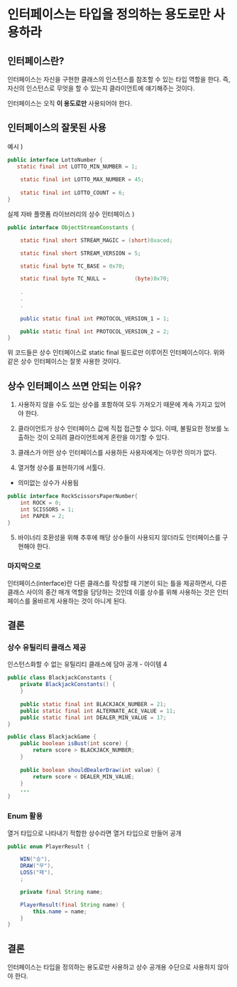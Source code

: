 # 인터페이스는 타입을 정의하는 용도로만 사용하라

## 인터페이스란?
인터페이스는 자신을 구현한 클래스의 인스턴스를 참조할 수 있는 타입 역할을 한다. 즉, 자신의 인스턴스로 무엇을 할 수 있는지 클라이언트에 얘기해주는 것이다.

인터페이스는 오직 **이 용도로만** 사용되어야 한다.

## 인터페이스의 잘못된 사용

예시 )
```java
public interface LottoNumber {
   static final int LOTTO_MIN_NUMBER = 1;
    
    static final int LOTTO_MAX_NUMBER = 45;
    
    static final int LOTTO_COUNT = 6;
}
```


실제 자바 플랫폼 라이브러리의 상수 인터페이스 )
```java
public interface ObjectStreamConstants {

    static final short STREAM_MAGIC = (short)0xaced;

    static final short STREAM_VERSION = 5;

    static final byte TC_BASE = 0x70;

    static final byte TC_NULL =         (byte)0x70;
    
    .
    .
    .
    
    public static final int PROTOCOL_VERSION_1 = 1;

    public static final int PROTOCOL_VERSION_2 = 2;
}
```

위 코드들은 상수 인터페이스로 static final 필드로만 이루어진 인터페이스이다. 위와 같은 상수 인터페이스는 잘못 사용한 것이다.

## 상수 인터페이스 쓰면 안되는 이유?
1. 사용하지 않을 수도 있는 상수를 포함하여 모두 가져오기 때문에 계속 가지고 있어야 한다.

2. 클라이언트가 상수 인터페이스 값에 직접 접근할 수 있다. 이때, 불필요한 정보를 노출하는 것이 오히려 클라이언트에게 혼란을 야기할 수 있다.

3. 클래스가 어떤 상수 인터페이스를 사용하든 사용자에게는 아무런 의미가 없다.

4. 열거형 상수를 표현하기에 서툴다.
- 의미없는 상수가 사용됨
```java
public interface RockScissorsPaperNumber{ 
    int ROCK = 0;
    int SCISSORS = 1;
    int PAPER = 2;
}
```
5. 바이너리 호환성을 위해 추후에 해당 상수들이 사용되지 않더라도 인터페이스를 구현해야 한다.


### 마지막으로
인터페이스(interface)란 다른 클래스를 작성할 때 기본이 되는 틀을 제공하면서, 다른 클래스 사이의 중간 매개 역할을 담당하는 것인데 이를 상수를 위해 사용하는 것은 인터페이스를 올바르게 사용하는 것이 아니게 된다.
## 결론

### 상수 유틸리티 클래스 제공
인스턴스화할 수 없는 유틸리티 클래스에 담아 공개 - 아이템 4
```java
public class BlackjackConstants {
    private BlackjackConstants() {
    }
    
    public static final int BLACKJACK_NUMBER = 21;
    public static final int ALTERNATE_ACE_VALUE = 11;
    public static final int DEALER_MIN_VALUE = 17;
}

public class BlackjackGame {
    public boolean isBust(int score) {
        return score > BLACKJACK_NUMBER;
    }
    
    public boolean shouldDealerDraw(int value) {
        return score < DEALER_MIN_VALUE;
    }
    ...
}
```

### Enum 활용
열거 타입으로 나타내기 적합한 상수라면 열거 타입으로 만들어 공개
```java
public enum PlayerResult {

    WIN("승"),
    DRAW("무"),
    LOSS("패"),
    ;

    private final String name;

    PlayerResult(final String name) {
        this.name = name;
    }
}
```

## 결론
인터페이스는 타입을 정의하는 용도로만 사용하고 상수 공개용 수단으로 사용하지 않아야 한다.

